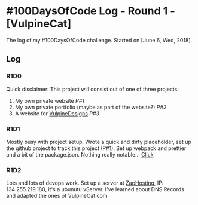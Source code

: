 # #100DaysOfCode Log - Round 1 - [VulpineCat]

The log of my #100DaysOfCode challenge. Started on [June 6, Wed, 2018].

## Log

### R1D0
Quick disclaimer: This project will consist out of one of three projects:
1) My own private website *P#1*
2) My own private portfolio (maybe as part of the website?) *P#2*
3) A website for [VulpineDesigns](https://vulpinedesigns.co.uk/) *P#3*

### R1D1
Mostly busy with project setup. Wrote a quick and dirty placeholder, set up the github project to track this project (P#1). Set up webpack and prettier and a bit of the package.json. Nothing really notable... [Click](https://github.com/VulpineCat/vulpinecat-website)

### R1D2
Lots and lots of devops work. Set up a server at [ZapHosting](https://zap-hosting.com), IP: 134.255.219.180, it's a ubunutu vServer. I've learned about DNS Records and adapted the ones of VulpineCat.com
